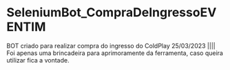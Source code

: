 # SeleniumBot_CompraDeIngressoEVENTIM


BOT criado para realizar compra do ingresso do ColdPlay 25/03/2023 |||| 
Foi apenas uma brincadeira para aprimoramente da ferramenta, caso queira utilizar fica a vontade.

